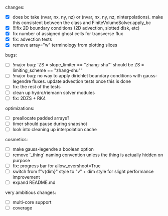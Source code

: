 changes:
- [x] does bc take (nvar, nx, ny, nz) or (nvar, nx, ny, nz, ninterpolations). make this consistent between the class and FiniteVolumeSolver.apply_bc
- [x] !!!fix 2D boundary conditions (2D advection, slotted disk, etc)
- [x] fix number of assigned ghost cells for transverse flux
- [x] fix: advection tests
- [x] remove array="w" terminology from plotting slices

bugs:
- [ ] !major bug: 'ZS = slope_limiter == "zhang-shu"' should be ZS = limiting_scheme == "zhang-shu"'
- [ ] !major bug: no way to apply dirichlet boundary conditions with gauss-legendre fluxes. update advection tests once this is done
- [ ] fix: the rest of the tests
- [ ] clean up hydro/riemann solver modules
- [ ] fix: 2DZS + RK4

optimizations:
- [ ] preallocate padded arrays?
- [ ] timer should pause during snapshot
- [ ] look into cleaning up interpolation cache

cosmetics:
- [ ] make gauss-legendre a boolean option
- [ ] remove '_thing' naming convention unless the thing is actually hidden on purpose
- [ ] fix: progress bar for allow_overshoot=True
- [ ] switch from f"v{dim}" style to "v" + dim style for slight performance improvement
- [ ] expand README.md

very ambitious changes:
- [ ] multi-core support
- [ ] coverage
